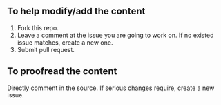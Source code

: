 ## To help modify/add the content

1. Fork this repo.
2. Leave a comment at the issue you are going to work on. If no existed issue matches, create a new one.
3. Submit pull request.


## To proofread the content

Directly comment in the source.
If serious changes require, create a new issue.
